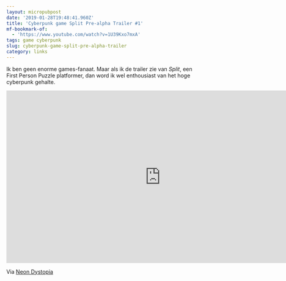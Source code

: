 ```yaml
---
layout: micropubpost
date: '2019-01-28T19:48:41.960Z'
title: 'Cyberpunk game Split Pre-alpha Trailer #1'
mf-bookmark-of:
  - 'https://www.youtube.com/watch?v=1U39Kxo7mxA'
tags: game cyberpunk
slug: cyberpunk-game-split-pre-alpha-trailer
category: links
---
```

Ik ben geen enorme games-fanaat. Maar als ik de trailer zie van _Split_, een First Person Puzzle platformer, dan word ik wel enthousiast van het hoge cyberpunk gehalte. 

<iframe width="806" height="453" src="https://www.youtube.com/embed/1U39Kxo7mxA" frameborder="0" allow="accelerometer; autoplay; encrypted-media; gyroscope; picture-in-picture" allowfullscreen></iframe>

Via [Neon Dystopia](https://www.neondystopia.com/)